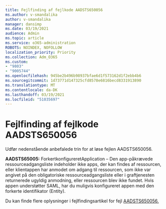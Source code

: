 ```yaml
---
title: Fejlfinding af fejlkode AADSTS650056
ms.author: v-smandalika
author: v-smandalika
manager: dansimp
ms.date: 03/19/2021
audience: Admin
ms.topic: article
ms.service: o365-administration
ROBOTS: NOINDEX, NOFOLLOW
localization_priority: Priority
ms.collection: Adm_O365
ms.custom:
- "9803"
- "9005744"
ms.openlocfilehash: 945be2b496b98937bfae6d1f573162d1f2ebb4b6
ms.sourcegitcommit: 1d73771d147325cfd8578e6816becd8331913890
ms.translationtype: MT
ms.contentlocale: da-DK
ms.lasthandoff: 03/19/2021
ms.locfileid: "51035697"
---
```

# <a name="troubleshoot-error-code-aadsts650056"></a>Fejlfinding af fejlkode AADSTS650056

Udfør nedenstående anbefalede trin for at løse fejlen AADSTS650056.

**AADSTS65005:** ForkertkonfigureretApplication – Den app-påkrævede ressourceadgangsliste indeholder ikke apps, der kan findes af ressourcen, eller klientappen har anmodet om adgang til ressourcen, som ikke var angivet på den obligatoriske ressourceadgangsliste eller i graftjenesten returnerede ugyldig anmodning, eller ressourcen blev ikke fundet. Hvis appen understøtter SAML, har du muligvis konfigureret appen med den forkerte identifikator (Entity).

Du kan finde flere oplysninger i fejlfindingsartikel for fejl [AADSTS650056.](https://docs.microsoft.com/troubleshoot/azure/active-directory/error-code-aadsts650056-misconfigured-app)

